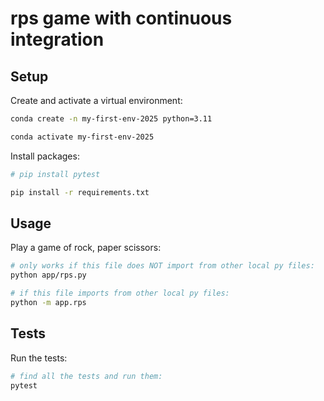 # rps game with continuous integration

## Setup

Create and activate a virtual environment:

```sh
conda create -n my-first-env-2025 python=3.11

conda activate my-first-env-2025
```

Install packages:

```sh
# pip install pytest

pip install -r requirements.txt
```

## Usage

Play a game of rock, paper scissors:

```sh
# only works if this file does NOT import from other local py files:
python app/rps.py

# if this file imports from other local py files:
python -m app.rps
```

## Tests

Run the tests:

```sh
# find all the tests and run them:
pytest
```
